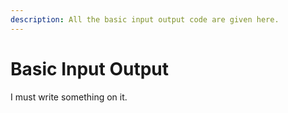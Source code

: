 ```yaml
---
description: All the basic input output code are given here.
---
```


# Basic Input Output

I must write something on it.

